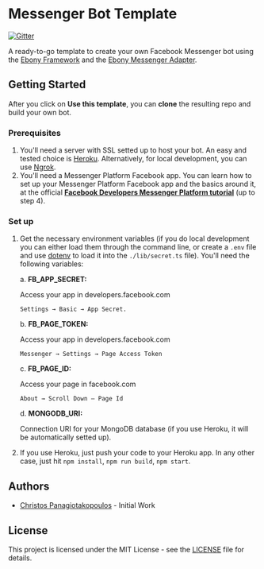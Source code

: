 # Messenger Bot Template

[![Gitter](https://badges.gitter.im/ebony-framework/community.svg)](https://gitter.im/ebony-framework/community?utm_source=badge&utm_medium=badge&utm_campaign=pr-badge)

A ready-to-go template to create your own Facebook Messenger bot using the [Ebony Framework](https://github.com/chrispanag/ebony) and the [Ebony Messenger Adapter](https://github.com/chrispanag/ebony-messenger-adapter).

## Getting Started

After you click on **Use this template**, you can **clone** the resulting repo and build your own bot.

### Prerequisites

1. You'll need a server with SSL setted up to host your bot. An easy and tested choice is [Heroku](https://heroku.com). Alternatively, for local development, you can use [Ngrok](https://ngrok.com/).
2. You'll need a Messenger Platform Facebook app. You can learn how to set up your Messenger Platform Facebook app and the basics around it, at the official [**Facebook Developers Messenger Platform tutorial**](https://developers.facebook.com/docs/messenger-platform/getting-started) (up to step 4).

### Set up

1. Get the necessary environment variables (if you do local development you can either load them through the command line, or create a `.env` file and use [dotenv](https://www.npmjs.com/package/dotenv) to load it into the `./lib/secret.ts` file). You'll need the following variables:

    a. **FB_APP_SECRET:** 

    Access your app in developers.facebook.com

    `Settings → Basic → App Secret.`

    b. **FB_PAGE_TOKEN:**

    Access your app in developers.facebook.com

    `Messenger → Settings → Page Access Token`

    c. **FB_PAGE_ID:**

    Access your page in facebook.com

    `About → Scroll Down – Page Id`

    d. **MONGODB_URI:**

    Connection URI for your MongoDB database (if you use Heroku, it will be automatically setted up).

2. If you use Heroku, just push your code to your Heroku app. In any other case, just hit `npm install`, `npm run build`, `npm start`. 

## Authors

* [Christos Panagiotakopoulos](https://github.com/chrispanag) - Initial Work 

## License

This project is licensed under the MIT License - see the [LICENSE](LICENSE) file for details.
